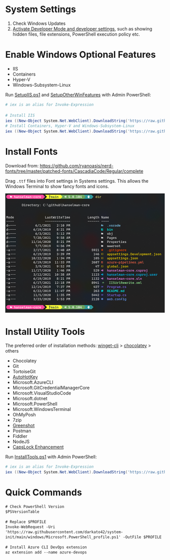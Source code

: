 # System Settings

1. Check Windows Updates
1. [Activate Developer Mode and developer settings](https://docs.microsoft.com/en-gb/windows/apps/get-started/enable-your-device-for-development?OCID=WinClient_Ver1703_Settings_DevMode), such as showing hidden files, file extensions, PowerShell execution policy etc.

# Enable Windows Optional Features

* IIS
* Containers
* Hyper-V
* Windows-Subsystem-Linux

Run [SetupIIS.ps1](https://github.com/darkato42/system-init/blob/main/windows/SetupIIS.ps1) and [SetupOtherWinFeatures](https://github.com/darkato42/system-init/blob/main/windows/SetupOtherWinFeatures.ps1) with Admin PowerShell:

```powershell
# iex is an alias for Invoke-Expression

# Install IIS
iex ((New-Object System.Net.WebClient).DownloadString('https://raw.githubusercontent.com/darkato42/system-init/main/windows/SetupIIS.ps1'))
# Install Containers, Hyper-V and Windows-Subsystem-Linux
iex ((New-Object System.Net.WebClient).DownloadString('https://raw.githubusercontent.com/darkato42/system-init/main/windows/SetupOtherWinFeatures.ps1'))
```

# Install Fonts

Download from:
https://github.com/ryanoasis/nerd-fonts/tree/master/patched-fonts/CascadiaCode/Regular/complete

Drag `.ttf` files into Font settings in Systems settings. This allows the Windows Terminal to show fancy fonts and icons.

![My Fancy Terminal](../assets/posh-win-terminal.png)

# Install Utility Tools

The preferred order of installation methods:
[winget-cli](https://github.com/microsoft/winget-cli) > [chocolatey](https://github.com/chocolatey/choco) > others

* Chocolatey
* Git
* TortoiseGit
* [AutoHotKey](https://www.autohotkey.com/)
* Microsoft.AzureCLI
* Microsoft.GitCredentialManagerCore
* Microsoft.VisualStudioCode
* Microsoft.dotnet
* Microsoft.PowerShell
* Microsoft.WindowsTerminal
* OhMyPosh
* 7zip
* [Greenshot](https://github.com/greenshot/greenshot)
* Postman
* Fiddler
* NodeJS
* [CapsLock Enhancement](https://github.com/darkato42/Capslock/tree/master/win)

Run [InstallTools.ps1](https://github.com/darkato42/system-init/blob/main/windows/InstallTools.ps1) with Admin PowerShell:

```powershell
# iex is an alias for Invoke-Expression
iex ((New-Object System.Net.WebClient).DownloadString('https://raw.githubusercontent.com/darkato42/system-init/main/windows/InstallTools.ps1'))
```

# Quick Commands

```
# Check PowerShell Version
$PSVersionTable

# Replace $PROFILE
Invoke-WebRequest -Uri 'https://raw.githubusercontent.com/darkato42/system-init/main/windows/Microsoft.PowerShell_profile.ps1' -OutFile $PROFILE

# Install Azure CLI DevOps extension
az extension add --name azure-devops
```

